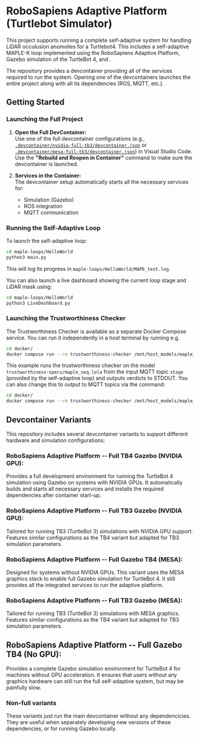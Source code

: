 # RoboSapiens Adaptive Platform (Turtlebot Simulator)

This project supports running a complete self-adaptive system for handling LiDAR occulusion anomolies for a Turtlebot4. This includes a self-adaptive MAPLE-K loop implemented using the RoboSapiens Adaptive Platform, Gazebo simulation of the TurtleBot 4, and .

The repository provides a devcontainer providing all of the services required to run the system.
Opening one of the devcontainers launches the entire project along with all its dependencies (ROS, MQTT, etc.).

## Getting Started

### Launching the Full Project

1. **Open the Full DevContainer:**  
   Use one of the full devcontainer configurations (e.g., [`.devcontainer/nvidia-full-tb3/devcontainer.json`](.devcontainer/nvidia-full-tb3/devcontainer.json) or [`.devcontainer/mesa-full-tb3/devcontainer.json`](.devcontainer/mesa-full-tb3/devcontainer.json)) in Visual Studio Code.  
   Use the **"Rebuild and Reopen in Container"** command to make sure the devcontainer is launched.

2. **Services in the Container:**  
   The devcontainer setup automatically starts all the necessary services for:
   - Simulation (Gazebo)
   - ROS integration
   - MQTT communication

### Running the Self-Adaptive Loop

To launch the self-adaptive loop:

```bash
cd maple-loops/HelloWorld
python3 main.py
```

This will log its progress in `maple-loops/HelloWorld/MAPE_test.log`.

You can also launch a live dashboard showing the current loop stage and LiDAR mask using:

```bash
cd maple-loops/HelloWorld
python3 LiveDashboard.py
```

### Launching the Trustworthiness Checker
The Trustworthiness Checker is available as a separate Docker Compose service.
You can run it independently in a host terminal by running e.g.

```bash
cd docker/
docker compose run --rm trustworthiness-checker /mnt/host_models/maple_seq.lola --input-mqtt-topics stage --output-stdout
```

This example runs the trustworthiness checker on the model `trustworthiness-specs/maple_seq.lola` from the input MQTT topic `stage` (provided by the self-adaptive loop) and outputs verdicts to STDOUT.
You can also change this to output to MQTT topics via the command:

```bash
cd docker/
docker compose run --rm trustworthiness-checker /mnt/host_models/maple_seq.lola --input-mqtt-topics stage --output-stdout
```

## Devcontainer Variants
This repository includes several devcontainer variants to support different hardware and simulation configurations:

### RoboSapiens Adaptive Platform -- Full TB4 Gazebo (NVIDIA GPU):

Provides a full development environment for running the TurtleBot 4 simulation using Gazebo on systems with NVIDIA GPUs. It automatically builds and starts all necessary services and installs the required dependencies after container start-up.

### RoboSapiens Adaptive Platform -- Full TB3 Gazebo (NVIDIA GPU):

Tailored for running TB3 (TurtleBot 3) simulations with NVIDIA GPU support. Features similar configurations as the TB4 variant but adapted for TB3 simulation parameters.

### RoboSapiens Adaptive Platform -- Full Gazebo TB4 (MESA):

Designed for systems without NVIDIA GPUs. This variant uses the MESA graphics stack to enable full Gazebo simulation for TurtleBot 4. It still provides all the integrated services to run the adaptive platform.

### RoboSapiens Adaptive Platform -- Full TB3 Gazebo (MESA):

Tailored for running TB3 (TurtleBot 3) simulations with MESA graphics. Features similar configurations as the TB4 variant but adapted for TB3 simulation parameters.

## RoboSapiens Adaptive Platform -- Full Gazebo TB4 (No GPU):

Provides a complete Gazebo simulation environment for TurtleBot 4 for machines without GPU acceleration. It ensures that users without any graphics hardware can still run the full self-adaptive system, but may be painfully slow.

### Non-full variants

These variants just run the main devcontainer without any dependencicies. They are useful when separately developing new versions of these dependencies, or for running Gazebo locally.
